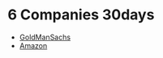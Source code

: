 # 6 Companies 30days

- [GoldManSachs](https://github.com/heysm/6Companies30days/raw/main/GoldManSachs/README.md)
- [Amazon](https://github.com/heysm/6Companies30days/raw/main/Amazon/README.md)
